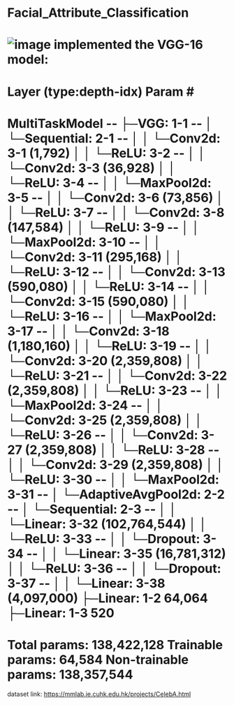 # Facial_Attribute_Classification

![image](https://github.com/Sauravkumar20/Facial_Attribute_Classification/assets/75738377/c4827093-7fea-444c-905e-604b1a5eb3d1)
implemented the VGG-16 model:
=================================================================
Layer (type:depth-idx)                   Param #
=================================================================
MultiTaskModel                           --
├─VGG: 1-1                               --
│    └─Sequential: 2-1                   --
│    │    └─Conv2d: 3-1                  (1,792)
│    │    └─ReLU: 3-2                    --
│    │    └─Conv2d: 3-3                  (36,928)
│    │    └─ReLU: 3-4                    --
│    │    └─MaxPool2d: 3-5               --
│    │    └─Conv2d: 3-6                  (73,856)
│    │    └─ReLU: 3-7                    --
│    │    └─Conv2d: 3-8                  (147,584)
│    │    └─ReLU: 3-9                    --
│    │    └─MaxPool2d: 3-10              --
│    │    └─Conv2d: 3-11                 (295,168)
│    │    └─ReLU: 3-12                   --
│    │    └─Conv2d: 3-13                 (590,080)
│    │    └─ReLU: 3-14                   --
│    │    └─Conv2d: 3-15                 (590,080)
│    │    └─ReLU: 3-16                   --
│    │    └─MaxPool2d: 3-17              --
│    │    └─Conv2d: 3-18                 (1,180,160)
│    │    └─ReLU: 3-19                   --
│    │    └─Conv2d: 3-20                 (2,359,808)
│    │    └─ReLU: 3-21                   --
│    │    └─Conv2d: 3-22                 (2,359,808)
│    │    └─ReLU: 3-23                   --
│    │    └─MaxPool2d: 3-24              --
│    │    └─Conv2d: 3-25                 (2,359,808)
│    │    └─ReLU: 3-26                   --
│    │    └─Conv2d: 3-27                 (2,359,808)
│    │    └─ReLU: 3-28                   --
│    │    └─Conv2d: 3-29                 (2,359,808)
│    │    └─ReLU: 3-30                   --
│    │    └─MaxPool2d: 3-31              --
│    └─AdaptiveAvgPool2d: 2-2            --
│    └─Sequential: 2-3                   --
│    │    └─Linear: 3-32                 (102,764,544)
│    │    └─ReLU: 3-33                   --
│    │    └─Dropout: 3-34                --
│    │    └─Linear: 3-35                 (16,781,312)
│    │    └─ReLU: 3-36                   --
│    │    └─Dropout: 3-37                --
│    │    └─Linear: 3-38                 (4,097,000)
├─Linear: 1-2                            64,064
├─Linear: 1-3                            520
=================================================================
Total params: 138,422,128
Trainable params: 64,584
Non-trainable params: 138,357,544
=================================================================
dataset link:
https://mmlab.ie.cuhk.edu.hk/projects/CelebA.html
